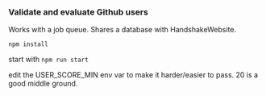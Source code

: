### Validate and evaluate Github users

Works with a job queue. Shares a database with HandshakeWebsite. 

`npm install`

start with `npm run start`

edit the USER_SCORE_MIN env var to make it harder/easier to pass. 20 is a good middle ground.

